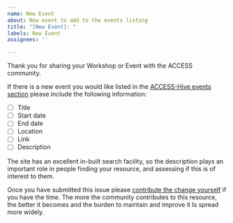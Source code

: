 ```yaml
---
name: New Event
about: New event to add to the events listing
title: "[New Event]: "
labels: New Event
assignees: ''

---
```


Thank you for sharing your Workshop or Event with the ACCESS community.

 If there is a new event you would like listed in the [ACCESS-Hive events section](https://access-hive.org.au/events/) please include the following information:

 - [ ] Title
 - [ ] Start date
 - [ ] End date
 - [ ] Location
 - [ ] Link
 - [ ] Description

The site has an excellent in-built search facility, so the description plays an important role in people finding your resource, and assessing if this is of interest to them.

Once you have submitted this issue please [contribute the change yourself](https://access-hive.org.au/events/add_event/) if you have the time. The more the community contributes to this resource, the better it becomes and the burden to maintain and improve it Is spread more widely.
